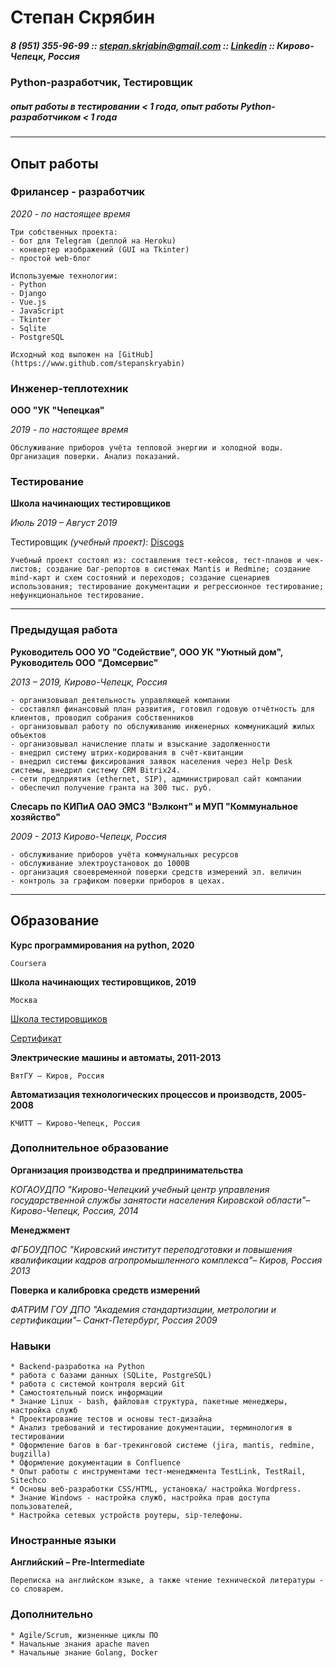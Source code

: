 
# Степан Скрябин #

##### 8 (951) 355-96-99 :: <stepan.skrjabin@gmail.com> :: [Linkedin](https://www.linkedin.com/in/stepan-skryabin) :: Кирово-Чепецк, Россия #####

### Python-разработчик, Тестировщик ###

##### опыт работы в тестировании < 1 года, опыт работы Python-разработчиком < 1 года #####
-----------------------------------------------------------------------------------------------------------------

## Опыт работы ##

### Фрилансер - разработчик ###

*2020 - по настоящее время*

    Три собственных проекта:
    - бот для Telegram (деплой на Heroku)
    - конвертер изображений (GUI на Tkinter)
    - простой web-блог

    Используемые технологии:
    - Python
    - Django
    - Vue.js
    - JavaScript
    - Tkinter
    - Sqlite
    - PostgreSQL

    Исходный код выложен на [GitHub](https://www.github.com/stepanskryabin)


### Инженер-теплотехник ###

**ООО "УК "Чепецкая"**

*2019 - по настоящее время*

    Обслуживание приборов учёта тепловой энергии и холодной воды. Организация поверки. Анализ показаний.


### Тестирование ###

**Школа начинающих тестировщиков**

*Июль 2019 – Август 2019*

Тестировщик _(учебный проект)_: [Discogs](https://www.discogs.com)

    Учебный проект состоял из: составления тест-кейсов, тест-планов и чек-листов; создание баг-репортов в системах Mantis и Redmine; создание mind-карт и схем состояний и переходов; создание сценариев использования; тестирование документации и регрессионное тестирование; нефункциональное тестирование.

-----------------------------------------------------------------------------------------------------------------

### Предыдущая работа ###

**Руководитель ООО УО "Содействие", ООО УК "Уютный дом", Руководитель ООО "Домсервис"**

*2013 – 2019, Кирово-Чепецк, Россия*

    - организовывал деятельность управляющей компании
    - составлял финансовый план развития, готовил годовую отчётность для клиентов, проводил собрания собственников
    - организовывал работу по обслуживанию инженерных коммуникаций жилых объектов
    - организовывал начисление платы и взыскание задолженности
    - внедрил систему штрих-кодирования в счёт-квитанции
    - внедрил системы фиксирования заявок населения через Help Desk системы, внедрил систему CRM Bitrix24.
    - сети предприятия (ethernet, SIP), администрировал сайт компании
    - обеспечил получение гранта на 300 тыс. руб.


**Слесарь по КИПиА ОАО ЭМСЗ "Вэлконт" и МУП "Коммунальное хозяйство"**

*2009 - 2013 Кирово-Чепецк, Россия*

    - обслуживание приборов учёта коммунальных ресурсов
    - обслуживание электроустановок до 1000В
    - организация своевременной поверки средств измерений эл. величин
    - контроль за графиком поверки приборов в цехах.

-----------------------------------------------------------------------------------------------------------------

## Образование ##

**Курс программирования на python, 2020**

    Coursera

**Школа начинающих тестировщиков, 2019**

    Москва

[Школа тестировщиков](http://testbase.ru/learn/beginner)

[Сертификат](/certificate.pdf)


**Электрические машины и автоматы, 2011-2013**

    ВятГУ – Киров, Россия


**Автоматизация технологических процессов и производств, 2005-2008**

    КЧИТТ – Кирово-Чепецк, Россия


### Дополнительное образование ###

**Организация производства и предпринимательства**

*КОГАОУДПО "Кирово-Чепецкий учебный центр управления государственной службы занятости населения Кировской области"– Кирово-Чепецк, Россия, 2014*

**Менеджмент**

*ФГБОУДПОС "Кировский институт переподготовки и повышения квалификации кадров агропромышленного комплекса"– Киров, Россия 2013*

**Поверка и калибровка средств измерений**

*ФАТРИМ ГОУ ДПО "Академия стандартизации, метрологии и сертификации"– Санкт-Петербург, Россия 2009*


### Навыки ###

    * Backend-разработка на Python
    * работа с базами данных (SQLite, PostgreSQL)
    * работа с системой контроля версий Git
    * Самостоятельный поиск информации
    * Знание Linux - bash, файловая структура, пакетные менеджеры, настройка служб
    * Проектирование тестов и основы тест-дизайна
    * Анализ требований и тестирование документации, терминология в тестировании
    * Оформление багов в баг-трекинговой системе (jira, mantis, redmine, bugzilla)
    * Оформление документации в Confluence
    * Опыт работы с инструментами тест-менеджмента TestLink, TestRail, Sitechco
    * Основы веб-разработки CSS/HTML, установка/ настройка Wordpress.
    * Знание Windows - настройка служб, настройка прав доступа пользователей,
    * Настройка сетевых устройств роутеры, sip-телефоны.


### Иностранные языки ###

**Английский – Pre-Intermediate**

    Переписка на английском языке, а также чтение технической литературы - со словарем.

### Дополнительно ###

    * Agile/Scrum, жизненные циклы ПО
    * Начальные знания apache maven
    * Начальные знание Golang, Docker
